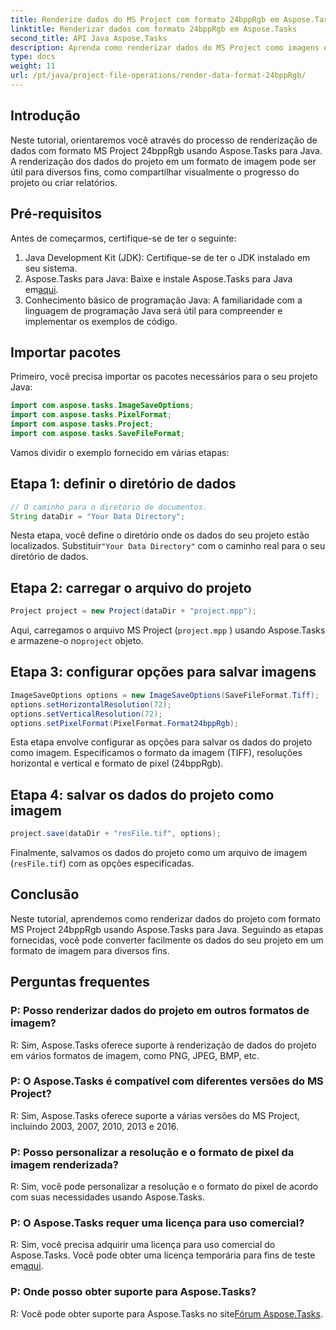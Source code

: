 ```yaml
---
title: Renderize dados do MS Project com formato 24bppRgb em Aspose.Tasks
linktitle: Renderizar dados com formato 24bppRgb em Aspose.Tasks
second_title: API Java Aspose.Tasks
description: Aprenda como renderizar dados do MS Project como imagens em Java usando Aspose.Tasks. Siga nosso tutorial passo a passo para uma integração perfeita.
type: docs
weight: 11
url: /pt/java/project-file-operations/render-data-format-24bppRgb/
---
```

## Introdução
Neste tutorial, orientaremos você através do processo de renderização de dados com formato MS Project 24bppRgb usando Aspose.Tasks para Java. A renderização dos dados do projeto em um formato de imagem pode ser útil para diversos fins, como compartilhar visualmente o progresso do projeto ou criar relatórios.
## Pré-requisitos
Antes de começarmos, certifique-se de ter o seguinte:
1. Java Development Kit (JDK): Certifique-se de ter o JDK instalado em seu sistema.
2.  Aspose.Tasks para Java: Baixe e instale Aspose.Tasks para Java em[aqui](https://releases.aspose.com/tasks/java/).
3. Conhecimento básico de programação Java: A familiaridade com a linguagem de programação Java será útil para compreender e implementar os exemplos de código.

## Importar pacotes
Primeiro, você precisa importar os pacotes necessários para o seu projeto Java:
```java
import com.aspose.tasks.ImageSaveOptions;
import com.aspose.tasks.PixelFormat;
import com.aspose.tasks.Project;
import com.aspose.tasks.SaveFileFormat;
```

Vamos dividir o exemplo fornecido em várias etapas:
## Etapa 1: definir o diretório de dados
```java
// O caminho para o diretório de documentos.
String dataDir = "Your Data Directory";
```
Nesta etapa, você define o diretório onde os dados do seu projeto estão localizados. Substituir`"Your Data Directory"` com o caminho real para o seu diretório de dados.
## Etapa 2: carregar o arquivo do projeto
```java
Project project = new Project(dataDir + "project.mpp");
```
Aqui, carregamos o arquivo MS Project (`project.mpp` ) usando Aspose.Tasks e armazene-o no`project` objeto.
## Etapa 3: configurar opções para salvar imagens
```java
ImageSaveOptions options = new ImageSaveOptions(SaveFileFormat.Tiff);
options.setHorizontalResolution(72);
options.setVerticalResolution(72);
options.setPixelFormat(PixelFormat.Format24bppRgb);
```
Esta etapa envolve configurar as opções para salvar os dados do projeto como imagem. Especificamos o formato da imagem (TIFF), resoluções horizontal e vertical e formato de pixel (24bppRgb).
## Etapa 4: salvar os dados do projeto como imagem
```java
project.save(dataDir + "resFile.tif", options);
```
Finalmente, salvamos os dados do projeto como um arquivo de imagem (`resFile.tif`) com as opções especificadas.

## Conclusão
Neste tutorial, aprendemos como renderizar dados do projeto com formato MS Project 24bppRgb usando Aspose.Tasks para Java. Seguindo as etapas fornecidas, você pode converter facilmente os dados do seu projeto em um formato de imagem para diversos fins.
## Perguntas frequentes
### P: Posso renderizar dados do projeto em outros formatos de imagem?
R: Sim, Aspose.Tasks oferece suporte à renderização de dados do projeto em vários formatos de imagem, como PNG, JPEG, BMP, etc.
### P: O Aspose.Tasks é compatível com diferentes versões do MS Project?
R: Sim, Aspose.Tasks oferece suporte a várias versões do MS Project, incluindo 2003, 2007, 2010, 2013 e 2016.
### P: Posso personalizar a resolução e o formato de pixel da imagem renderizada?
R: Sim, você pode personalizar a resolução e o formato do pixel de acordo com suas necessidades usando Aspose.Tasks.
### P: O Aspose.Tasks requer uma licença para uso comercial?
 R: Sim, você precisa adquirir uma licença para uso comercial do Aspose.Tasks. Você pode obter uma licença temporária para fins de teste em[aqui](https://purchase.aspose.com/temporary-license/).
### P: Onde posso obter suporte para Aspose.Tasks?
 R: Você pode obter suporte para Aspose.Tasks no site[Fórum Aspose.Tasks](https://forum.aspose.com/c/tasks/15).